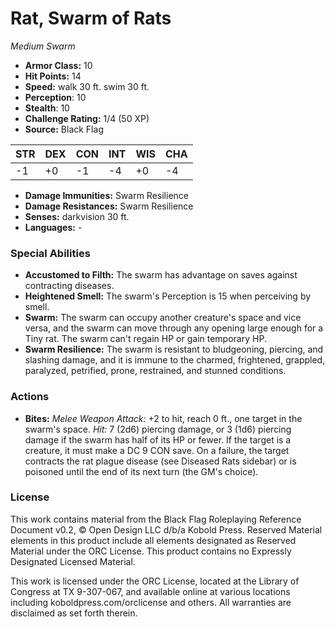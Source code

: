 # Rat, Swarm of Rats

*Medium* *Swarm*

- **Armor Class:** 10
- **Hit Points:** 14 
- **Speed:** walk 30 ft. swim 30 ft.
- **Perception**: 10
- **Stealth**: 10
- **Challenge Rating:** 1/4 (50 XP)
- **Source:** Black Flag

| STR | DEX | CON | INT | WIS | CHA |
| --- | --- | --- | --- | --- | --- |
| -1 | +0 | -1 | -4 | +0 | -4 |

- **Damage Immunities:** Swarm Resilience
- **Damage Resistances:** Swarm Resilience
- **Senses:** darkvision 30 ft.
- **Languages:** -

### Special Abilities

- **Accustomed to Filth:** The swarm has advantage on saves against contracting diseases.
- **Heightened Smell:** The swarm's Perception is 15 when perceiving by smell.
- **Swarm:** The swarm can occupy another creature's space and vice versa, and the swarm can move through any opening large enough for a Tiny rat. The swarm can't regain HP or gain temporary HP.
- **Swarm Resilience:** The swarm is resistant to bludgeoning, piercing, and slashing damage, and it is immune to the charmed, frightened, grappled, paralyzed, petrified, prone, restrained, and stunned conditions.

### Actions

- **Bites:** _Melee Weapon Attack:_ +2 to hit, reach 0 ft., one target in the swarm's space. _Hit:_ 7 (2d6) piercing damage, or 3 (1d6) piercing damage if the swarm has half of its HP or fewer. If the target is a creature, it must make a DC 9 CON save. On a failure, the target contracts the rat plague disease (see Diseased Rats sidebar) or is poisoned until the end of its next turn (the GM's choice).


### License

This work contains material from the Black Flag Roleplaying Reference Document v0.2, © Open Design LLC d/b/a Kobold Press. Reserved Material elements in this product include all elements designated as Reserved Material under the ORC License. This product contains no Expressly Designated Licensed Material.

This work is licensed under the ORC License, located at the Library of Congress at TX 9-307-067, and available online at various locations including koboldpress.com/orclicense and others. All warranties are disclaimed as set forth therein.
